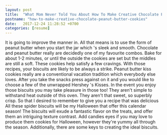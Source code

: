 ```yaml
---
layout: post
title:  "What Mom Never Told You About How To Make Creative Chocolate Peanut Butter Cookies"
postname: "how-to-make-creative-chocolate-peanut-butter-cookies"
date:   2017-12-24 11:28:52 +0700
categories: [resume]
---
```

It is going to improve the manner in. All that means is to use the form of peanut butter when you start the jar which 's sleek and smooth. Chocolate and peanut butter really are decidedly one of my favourite combos. Bake for about 1-2 minutes, or until the outside the cookies are set but the middles are still a soft. These cookies help satisfy a few cravings. With those recipes, your biscuits are likely to be always a strike. Peanut butter kiss cookies really are a conventional vacation tradition which everybody else loves. After you take the snacks press against on it and you would like to choose a few of the unwrapped Hershey 's Kisses. In the event you enjoy those biscuits you may take pleasure in those too! They aren't simple to withstand heat outside of this oven. They aren't that sweet, so superbly crisp. So that I desired to remember to give you a recipe that was delicious All these spider biscuits will be my Halloween that offer this calendar season! The biscuits will exude a fantastic flavor on the treats, and offer them an intriguing texture contrast. Add candies eyes if you may love to produce them cookies for Halloween, however they're yummy all through the season. Additionally, there are some keys to creating the ideal biscuits.
